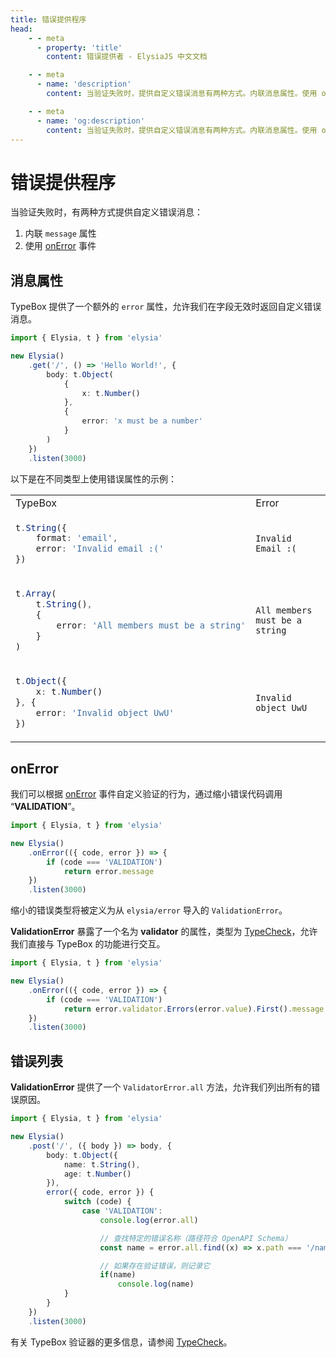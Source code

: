 ```yaml
---
title: 错误提供程序
head:
    - - meta
      - property: 'title'
        content: 错误提供者 - ElysiaJS 中文文档

    - - meta
      - name: 'description'
        content: 当验证失败时，提供自定义错误消息有两种方式。内联消息属性。使用 onError 事件。TypeBox 提供了一个额外的 "error" 属性，允许我们在字段无效时返回自定义错误消息。

    - - meta
      - name: 'og:description'
        content: 当验证失败时，提供自定义错误消息有两种方式。内联消息属性。使用 onError 事件。TypeBox 提供了一个额外的 "error" 属性，允许我们在字段无效时返回自定义错误消息。
---
```


# 错误提供程序

当验证失败时，有两种方式提供自定义错误消息：

1. 内联 `message` 属性
2. 使用 [onError](/life-cycle/on-error) 事件

## 消息属性

TypeBox 提供了一个额外的 `error` 属性，允许我们在字段无效时返回自定义错误消息。

```typescript twoslash
import { Elysia, t } from 'elysia'

new Elysia()
    .get('/', () => 'Hello World!', {
        body: t.Object(
            {
                x: t.Number()
            },
            {
                error: 'x must be a number'
            }
        )
    })
    .listen(3000)
```

以下是在不同类型上使用错误属性的示例：

<table class="md-table">
<tr>
<td>TypeBox</td>
<td>Error</td>
</tr>

<tr>
<td>

```typescript
t.String({
    format: 'email',
    error: 'Invalid email :('
})
```

</td>
<td>

```
Invalid Email :(
```

</td>
</tr>

<tr>
<td>

```typescript
t.Array(
    t.String(),
    {
        error: 'All members must be a string'
    }
)
```

</td>
<td>

```
All members must be a string
```

</td>
</tr>

<tr>
<td>

```typescript
t.Object({
    x: t.Number()
}, {
    error: 'Invalid object UwU'
})
```

</td>
<td>

```
Invalid object UwU
```

</td>
</tr>

</table>

## onError

我们可以根据 [onError](/life-cycle/on-error) 事件自定义验证的行为，通过缩小错误代码调用 “**VALIDATION**”。

```typescript
import { Elysia, t } from 'elysia'

new Elysia()
	.onError(({ code, error }) => {
		if (code === 'VALIDATION')
		    return error.message
	})
	.listen(3000)
```

缩小的错误类型将被定义为从 `elysia/error` 导入的 `ValidationError`。

**ValidationError** 暴露了一个名为 **validator** 的属性，类型为 [TypeCheck](https://github.com/sinclairzx81/typebox#typecheck)，允许我们直接与 TypeBox 的功能进行交互。

```typescript
import { Elysia, t } from 'elysia'

new Elysia()
    .onError(({ code, error }) => {
        if (code === 'VALIDATION')
            return error.validator.Errors(error.value).First().message
    })
    .listen(3000)
```

## 错误列表

**ValidationError** 提供了一个 `ValidatorError.all` 方法，允许我们列出所有的错误原因。

```typescript twoslash
import { Elysia, t } from 'elysia'

new Elysia()
	.post('/', ({ body }) => body, {
		body: t.Object({
			name: t.String(),
			age: t.Number()
		}),
		error({ code, error }) {
			switch (code) {
				case 'VALIDATION':
                    console.log(error.all)

                    // 查找特定的错误名称（路径符合 OpenAPI Schema）
					const name = error.all.find((x) => x.path === '/name')

                    // 如果存在验证错误，则记录它
                    if(name)
    					console.log(name)
			}
		}
	})
	.listen(3000)
```

有关 TypeBox 验证器的更多信息，请参阅 [TypeCheck](https://github.com/sinclairzx81/typebox#typecheck)。
